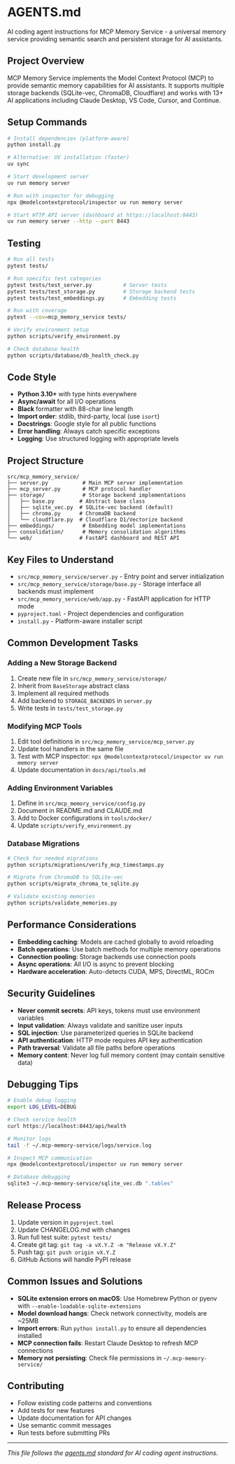 # AGENTS.md

AI coding agent instructions for MCP Memory Service - a universal memory service providing semantic search and persistent storage for AI assistants.

## Project Overview

MCP Memory Service implements the Model Context Protocol (MCP) to provide semantic memory capabilities for AI assistants. It supports multiple storage backends (SQLite-vec, ChromaDB, Cloudflare) and works with 13+ AI applications including Claude Desktop, VS Code, Cursor, and Continue.

## Setup Commands

```bash
# Install dependencies (platform-aware)
python install.py

# Alternative: UV installation (faster)
uv sync

# Start development server
uv run memory server

# Run with inspector for debugging
npx @modelcontextprotocol/inspector uv run memory server

# Start HTTP API server (dashboard at https://localhost:8443)
uv run memory server --http --port 8443
```

## Testing

```bash
# Run all tests
pytest tests/

# Run specific test categories
pytest tests/test_server.py          # Server tests
pytest tests/test_storage.py         # Storage backend tests
pytest tests/test_embeddings.py      # Embedding tests

# Run with coverage
pytest --cov=mcp_memory_service tests/

# Verify environment setup
python scripts/verify_environment.py

# Check database health
python scripts/database/db_health_check.py
```

## Code Style

- **Python 3.10+** with type hints everywhere
- **Async/await** for all I/O operations
- **Black** formatter with 88-char line length
- **Import order**: stdlib, third-party, local (use `isort`)
- **Docstrings**: Google style for all public functions
- **Error handling**: Always catch specific exceptions
- **Logging**: Use structured logging with appropriate levels

## Project Structure

```
src/mcp_memory_service/
├── server.py           # Main MCP server implementation
├── mcp_server.py       # MCP protocol handler
├── storage/            # Storage backend implementations
│   ├── base.py        # Abstract base class
│   ├── sqlite_vec.py  # SQLite-vec backend (default)
│   ├── chroma.py      # ChromaDB backend
│   └── cloudflare.py  # Cloudflare D1/Vectorize backend
├── embeddings/         # Embedding model implementations
├── consolidation/      # Memory consolidation algorithms
└── web/               # FastAPI dashboard and REST API
```

## Key Files to Understand

- `src/mcp_memory_service/server.py` - Entry point and server initialization
- `src/mcp_memory_service/storage/base.py` - Storage interface all backends must implement
- `src/mcp_memory_service/web/app.py` - FastAPI application for HTTP mode
- `pyproject.toml` - Project dependencies and configuration
- `install.py` - Platform-aware installer script

## Common Development Tasks

### Adding a New Storage Backend
1. Create new file in `src/mcp_memory_service/storage/`
2. Inherit from `BaseStorage` abstract class
3. Implement all required methods
4. Add backend to `STORAGE_BACKENDS` in `server.py`
5. Write tests in `tests/test_storage.py`

### Modifying MCP Tools
1. Edit tool definitions in `src/mcp_memory_service/mcp_server.py`
2. Update tool handlers in the same file
3. Test with MCP inspector: `npx @modelcontextprotocol/inspector uv run memory server`
4. Update documentation in `docs/api/tools.md`

### Adding Environment Variables
1. Define in `src/mcp_memory_service/config.py`
2. Document in README.md and CLAUDE.md
3. Add to Docker configurations in `tools/docker/`
4. Update `scripts/verify_environment.py`

### Database Migrations
```bash
# Check for needed migrations
python scripts/migrations/verify_mcp_timestamps.py

# Migrate from ChromaDB to SQLite-vec
python scripts/migrate_chroma_to_sqlite.py

# Validate existing memories
python scripts/validate_memories.py
```

## Performance Considerations

- **Embedding caching**: Models are cached globally to avoid reloading
- **Batch operations**: Use batch methods for multiple memory operations
- **Connection pooling**: Storage backends use connection pools
- **Async operations**: All I/O is async to prevent blocking
- **Hardware acceleration**: Auto-detects CUDA, MPS, DirectML, ROCm

## Security Guidelines

- **Never commit secrets**: API keys, tokens must use environment variables
- **Input validation**: Always validate and sanitize user inputs
- **SQL injection**: Use parameterized queries in SQLite backend
- **API authentication**: HTTP mode requires API key authentication
- **Path traversal**: Validate all file paths before operations
- **Memory content**: Never log full memory content (may contain sensitive data)

## Debugging Tips

```bash
# Enable debug logging
export LOG_LEVEL=DEBUG

# Check service health
curl https://localhost:8443/api/health

# Monitor logs
tail -f ~/.mcp-memory-service/logs/service.log

# Inspect MCP communication
npx @modelcontextprotocol/inspector uv run memory server

# Database debugging
sqlite3 ~/.mcp-memory-service/sqlite_vec.db ".tables"
```

## Release Process

1. Update version in `pyproject.toml`
2. Update CHANGELOG.md with changes
3. Run full test suite: `pytest tests/`
4. Create git tag: `git tag -a vX.Y.Z -m "Release vX.Y.Z"`
5. Push tag: `git push origin vX.Y.Z`
6. GitHub Actions will handle PyPI release

## Common Issues and Solutions

- **SQLite extension errors on macOS**: Use Homebrew Python or pyenv with `--enable-loadable-sqlite-extensions`
- **Model download hangs**: Check network connectivity, models are ~25MB
- **Import errors**: Run `python install.py` to ensure all dependencies installed
- **MCP connection fails**: Restart Claude Desktop to refresh MCP connections
- **Memory not persisting**: Check file permissions in `~/.mcp-memory-service/`

## Contributing

- Follow existing code patterns and conventions
- Add tests for new features
- Update documentation for API changes
- Use semantic commit messages
- Run tests before submitting PRs

---

*This file follows the [agents.md](https://agents.md/) standard for AI coding agent instructions.*